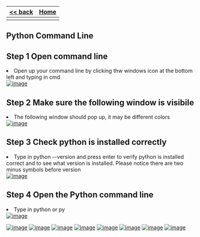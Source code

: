 
<style> 
 .markdown-body table {
   margin-bottom: -40px;
 }
 
 .markdown-body tbody {
    border-top: 2px solid #FFFFFF;
    border-bottom: 2px solid #FFFFFF;
    background-color: #FFFFFF;
}
 
.markdown-body td {
    border-right: 1px solid #FFFFFF;
    border-bottom: 1px solid #FFFFFF;
    padding: 5px;
}
</style>

| [<< back](../)                  | [Home](https://daniel-jb.github.io/CoderDojo)      |
| -------------                   | -----:                                             |
|              |       |

## Python Command Line 

## Step 1 Open command line
<li>Open up your command line by clicking thw windows icon at the bottom left and typing in cmd</li>
<a href = "Python_1_1.png"><img src="Python_1_1.png" alt="image"></a>

## Step 2 Make sure the following window is visibile
<li>The following window should pop up, it may be different colors</li>
<a href = "Python_1_2.png"><img src="Python_1_2.png" alt="image"></a>

## Step 3 Check python is installed correctly
<li>Type in python --version and press enter to verify python is installed correct and to see what version is installed. Please notice there are two minus symbols before version</li>
<a href = "Python_1_3.png"><img src="Python_1_3.png" alt="image"></a>

## Step 4 Open the Python command line
<li>Type in python or py</li>
<a href = "Python_1_4.png"><img src="Python_1_4.png" alt="image"></a>




<a href = "Python_1_5.png"><img src="Python_1_5.png" alt="image"></a>
<a href = "Python_1_6.png"><img src="Python_1_6.png" alt="image"></a>
<a href = "Python_1_7.png"><img src="Python_1_7.png" alt="image"></a>
<a href = "Python_1_8.png"><img src="Python_1_8.png" alt="image"></a>
<a href = "Python_1_9.png"><img src="Python_1_9.png" alt="image"></a>
<a href = "Python_1_10.png"><img src="Python_1_10.png" alt="image"></a>
<a href = "Python_1_11.png"><img src="Python_1_11.png" alt="image"></a>
<a href = "Python_1_12.png"><img src="Python_1_11.png" alt="image"></a>



